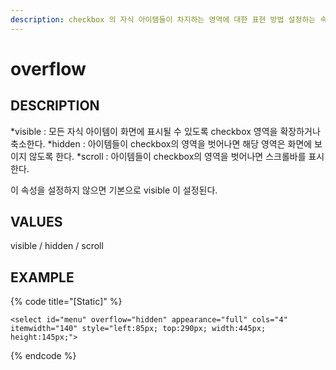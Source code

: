 ```yaml
---
description: checkbox 의 자식 아이템들이 차지하는 영역에 대한 표현 방법 설정하는 속성이다.    
---
```


#   overflow                       

## DESCRIPTION

*visible : 모든 자식 아이템이 화면에 표시될 수 있도록 checkbox 영역을 확장하거나 축소한다.
*hidden : 아이템들이 checkbox의 영역을 벗어나면 해당 영역은 화면에 보이지 않도록 한다.
*scroll : 아이템들이 checkbox의 영역을 벗어나면 스크롤바를 표시한다.

이 속성을 설정하지 않으면 기본으로 visible 이 설정된다. 

## VALUES

visible / hidden / scroll  

## EXAMPLE

{% code title="\[Static\]" %}
```markup
<select id="menu" overflow="hidden" appearance="full" cols="4" 
itemwidth="140" style="left:85px; top:290px; width:445px; height:145px;">  
```
{% endcode %}